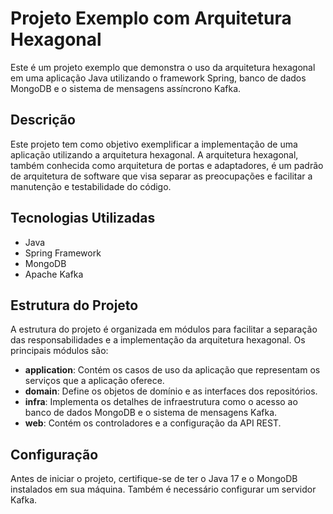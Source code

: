 # Projeto Exemplo com Arquitetura Hexagonal

Este é um projeto exemplo que demonstra o uso da arquitetura hexagonal em uma aplicação Java utilizando o framework Spring, 
banco de dados MongoDB e o sistema de mensagens assíncrono Kafka.

## Descrição

Este projeto tem como objetivo exemplificar a implementação de uma aplicação utilizando a arquitetura hexagonal. 
A arquitetura hexagonal, também conhecida como arquitetura de portas e adaptadores, é um padrão de arquitetura de software que visa 
separar as preocupações e facilitar a manutenção e testabilidade do código.

## Tecnologias Utilizadas

- Java
- Spring Framework
- MongoDB
- Apache Kafka

## Estrutura do Projeto

A estrutura do projeto é organizada em módulos para facilitar a separação das responsabilidades e a implementação da arquitetura hexagonal. Os principais módulos são:

- **application**: Contém os casos de uso da aplicação que representam os serviços que a aplicação oferece.
- **domain**: Define os objetos de domínio e as interfaces dos repositórios.
- **infra**: Implementa os detalhes de infraestrutura como o acesso ao banco de dados MongoDB e o sistema de mensagens Kafka.
- **web**: Contém os controladores e a configuração da API REST.

## Configuração

Antes de iniciar o projeto, certifique-se de ter o Java 17 e o MongoDB instalados em sua máquina. Também é necessário configurar um servidor Kafka.

